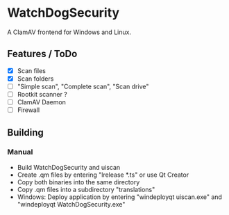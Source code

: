 # WatchDogSecurity
 A ClamAV frontend for Windows and Linux.

## Features / ToDo
 - [x] Scan files
 - [x] Scan folders
 - [ ] "Simple scan", "Complete scan", "Scan drive"
 - [ ] Rootkit scanner ?
 - [ ] ClamAV Daemon
 - [ ] Firewall

## Building
### Manual
 - Build WatchDogSecurity and uiscan
 - Create .qm files by entering "lrelease \*.ts" or use Qt Creator
 - Copy both binaries into the same directory
 - Copy .qm files into a subdirectory "translations"
 - Windows: Deploy application by entering "windeployqt uiscan.exe" and "windeployqt WatchDogSecurity.exe"
